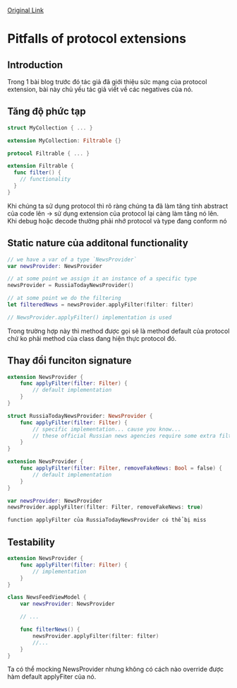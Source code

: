 [Original Link](https://dmtopolog.com/pitfalls-of-protocol-extensions/)

# Pitfalls of protocol extensions
## Introduction
Trong 1 bài blog trước đó tác giả đã giới thiệu sức mạng của protocol extension, bài này chủ yếu tác giả viết về các negatives của nó.

## Tăng độ phức tạp
```swift
struct MyCollection { ... }

extension MyCollection: Filtrable {}

protocol Filtrable { ... }

extension Filtrable {
  func filter() {
    // functionality
  }
}
```
Khi chúng ta sử dụng protocol thì rõ ràng chúng ta đã làm tăng tính abstract của code lên -> sử dụng extension của protocol lại càng làm tăng nó lên.
 Khi debug hoặc decode thường phải nhớ protocol và type đang conform nó

## Static nature của additonal functionality
```swift
// we have a var of a type `NewsProvider`
var newsProvider: NewsProvider

// at some point we assign it an instance of a specific type
newsProvider = RussiaTodayNewsProvider()

// at some point we do the filtering
let filteredNews = newsProvider.applyFilter(filter: filter)

// NewsProvider.applyFilter() implementation is used
```

Trong trường hợp này thì method được gọi sẽ là method default của protocol chứ ko phải method của class đang hiện thực protocol đó.

## Thay đổi funciton signature
```swift
extension NewsProvider {    
    func applyFilter(filter: Filter) {
        // default implementation
    }
}

struct RussiaTodayNewsProvider: NewsProvider {
    func applyFilter(filter: Filter) {
        // specific implementation... cause you know...
        // these official Russian news agencies require some extra filtering
    }
}

extension NewsProvider {    
    func applyFilter(filter: Filter, removeFakeNews: Bool = false) {
        // default implementation
    }
}

var newsProvider: NewsProvider
newsProvider.applyFilter(filter: Filter, removeFakeNews: true)

function applyFilter của RussiaTodayNewsProvider có thể bị miss
```

## Testability 
```swift
extension NewsProvider {
    func applyFilter(filter: Filter) {
        // implementation
    }
}

class NewsFeedViewModel {
    var newsProvider: NewsProvider

    // ...

    func filterNews() {
        newsProvider.applyFilter(filter: filter)
        //...
    }
}
```

Ta có thể mocking NewsProvider nhưng không có cách nào override được hàm default applyFiter của nó.